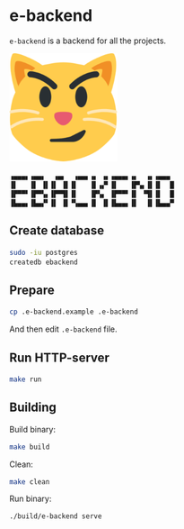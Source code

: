 # e-backend

`e-backend` is a backend for all the projects.

![cat](./modules/doc/data/public/android-chrome-192x192.png)

```
▗▄▄▄▖▗▄▄▖  ▗▄▖  ▗▄▄▖▗▖ ▗▖▗▄▄▄▖▗▖  ▗▖▗▄▄▄ 
▐▌   ▐▌ ▐▌▐▌ ▐▌▐▌   ▐▌▗▞▘▐▌   ▐▛▚▖▐▌▐▌  █
▐▛▀▀▘▐▛▀▚▖▐▛▀▜▌▐▌   ▐▛▚▖ ▐▛▀▀▘▐▌ ▝▜▌▐▌  █
▐▙▄▄▖▐▙▄▞▘▐▌ ▐▌▝▚▄▄▖▐▌ ▐▌▐▙▄▄▖▐▌  ▐▌▐▙▄▄▀
```

## Create database

```bash
sudo -iu postgres
createdb ebackend
```

## Prepare

```bash
cp .e-backend.example .e-backend
```

And then edit `.e-backend` file.

## Run HTTP-server

```bash
make run
```

## Building

Build binary:

```bash
make build
```

Clean:

```bash
make clean
```

Run binary:

```bash
./build/e-backend serve
```
